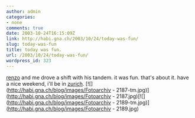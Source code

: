 ```yaml
---
author: admin
categories:
- none
comments: true
date: 2003-10-24T16:15:09Z
link: http://habi.gna.ch/2003/10/24/today-was-fun/
slug: today-was-fun
title: today was fun.
url: /2003/10/24/today-was-fun/
wordpress_id: 323
---
```


[renzo](http://habi.gna.ch/pics/AlleycatBern03/Pages/10.html) and me drove a shift with his tandem. it was fun.
that's about it.
have a nice weekend, i'll be in [zurich](http://www.newscientist.com/news/news.jsp?id=ns99992123).
[![](http://habi.gna.ch/blog/images/Fotoarchiv - 2187-tm.jpg)](http://habi.gna.ch/blog/images/Fotoarchiv - 2187.jpg)[![](http://habi.gna.ch/blog/images/Fotoarchiv - 2189-tm.jpg)](http://habi.gna.ch/blog/images/Fotoarchiv - 2189.jpg)
